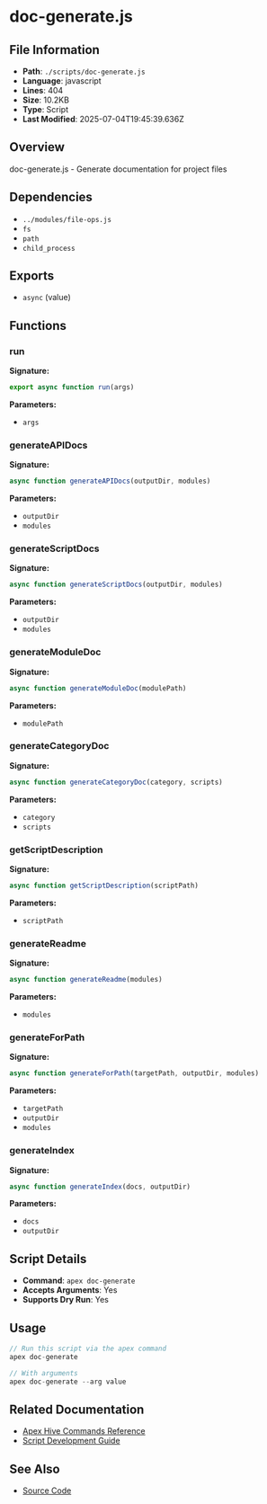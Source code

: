 # doc-generate.js

## File Information

- **Path**: `./scripts/doc-generate.js`
- **Language**: javascript
- **Lines**: 404
- **Size**: 10.2KB
- **Type**: Script
- **Last Modified**: 2025-07-04T19:45:39.636Z

## Overview

doc-generate.js - Generate documentation for project files

## Dependencies

- `../modules/file-ops.js`
- `fs`
- `path`
- `child_process`

## Exports

- `async` (value)

## Functions

### run

**Signature:**
```javascript
export async function run(args)
```

**Parameters:**
- `args`

### generateAPIDocs

**Signature:**
```javascript
async function generateAPIDocs(outputDir, modules)
```

**Parameters:**
- `outputDir`
- `modules`

### generateScriptDocs

**Signature:**
```javascript
async function generateScriptDocs(outputDir, modules)
```

**Parameters:**
- `outputDir`
- `modules`

### generateModuleDoc

**Signature:**
```javascript
async function generateModuleDoc(modulePath)
```

**Parameters:**
- `modulePath`

### generateCategoryDoc

**Signature:**
```javascript
async function generateCategoryDoc(category, scripts)
```

**Parameters:**
- `category`
- `scripts`

### getScriptDescription

**Signature:**
```javascript
async function getScriptDescription(scriptPath)
```

**Parameters:**
- `scriptPath`

### generateReadme

**Signature:**
```javascript
async function generateReadme(modules)
```

**Parameters:**
- `modules`

### generateForPath

**Signature:**
```javascript
async function generateForPath(targetPath, outputDir, modules)
```

**Parameters:**
- `targetPath`
- `outputDir`
- `modules`

### generateIndex

**Signature:**
```javascript
async function generateIndex(docs, outputDir)
```

**Parameters:**
- `docs`
- `outputDir`

## Script Details

- **Command**: `apex doc-generate`
- **Accepts Arguments**: Yes
- **Supports Dry Run**: Yes

## Usage

```javascript
// Run this script via the apex command
apex doc-generate

// With arguments
apex doc-generate --arg value
```

## Related Documentation

- [Apex Hive Commands Reference](../architecture/reference/commands/)
- [Script Development Guide](../development/scripts/)

## See Also

- [Source Code](./scripts/doc-generate.js)
